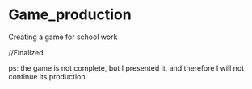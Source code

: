 # Game_production
 Creating a game for school work

//Finalized

ps: the game is not complete, but I presented it, and therefore I will not continue its production
